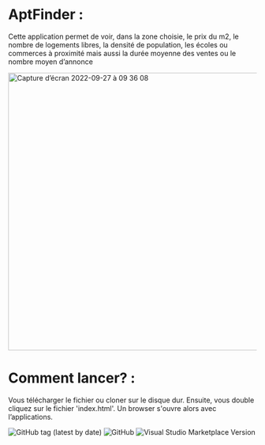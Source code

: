 # AptFinder :

 Cette application permet de voir, dans la zone choisie, le prix du m2, le nombre de logements libres, la densité de population, les écoles ou commerces à proximité mais aussi la durée moyenne des ventes ou le nombre moyen d’annonce
 
 <img width="562" alt="Capture d’écran 2022-09-27 à 09 36 08" src="https://user-images.githubusercontent.com/61732244/192463380-82824acb-a53c-4262-9150-fb8017f5cd2b.png">

 
 
# Comment lancer? :

Vous télécharger le fichier ou cloner sur le disque dur. Ensuite, vous double cliquez sur le fichier 'index.html'. Un browser s'ouvre alors avec l’applications.

<img alt="GitHub tag (latest by date)" src="https://img.shields.io/github/v/tag/MOhamedkonate/AptFinder">
 <img alt="GitHub" src="https://img.shields.io/github/license/mohamedkonate/aptfinder">
 <img alt="Visual Studio Marketplace Version" src="https://img.shields.io/visual-studio-marketplace/v/swellaby.rust-pack">
 
